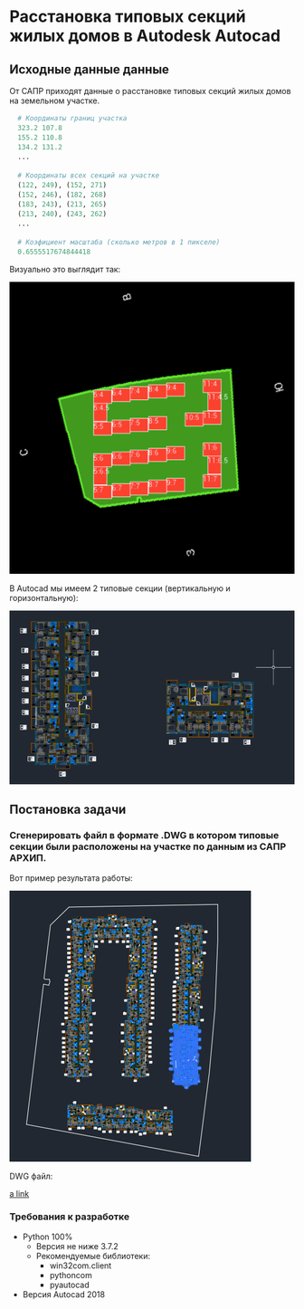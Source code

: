 # Расстановка типовых секций жилых домов в Autodesk Autocad

## Исходные данные данные

От САПР приходят данные о расстановке типовых секций жилых домов на земельном участке.

```python
  # Координаты границ участка
  323.2 107.8
  155.2 110.8
  134.2 131.2
  ...
  
  # Координаты всех секций на участке
  (122, 249), (152, 271)
  (152, 246), (182, 268)
  (183, 243), (213, 265)
  (213, 240), (243, 262)
  ...
  
  # Коэфициент масштаба (сколько метров в 1 пикселе)
  0.6555517674844418
```
Визуально это выглядит так:

![Расстановка секций, полученная от САПР АРХИП](https://github.com/atiksorg/arhip_autocad_task/blob/main/arhip_area_result.png)

В Autocad мы имеем 2 типовые секции (вертикальную и горизонтальную):

![Типовые секции в Autocad](https://github.com/atiksorg/arhip_autocad_task/blob/main/autocad_sections.png)

## Постановка задачи

### Сгенерировать файл в формате .DWG в котором типовые секции были расположены на участке по данным из САПР АРХИП.

Вот пример результата работы:

![Резельтат расстановки типовых секций по данным из САПР АРХИП в Autocad](https://github.com/atiksorg/arhip_autocad_task/blob/main/autocad_result.png)

DWG файл:

[a link](https://github.com/atiksorg/arhip_autocad_task/blob/main/47.21.0301005.13.dwg)

### Требования к разработке

- Python 100%
  - Версия не ниже 3.7.2
  - Рекомендуемые библиотеки:
    - win32com.client
    - pythoncom
    - pyautocad
- Версия Autocad 2018
